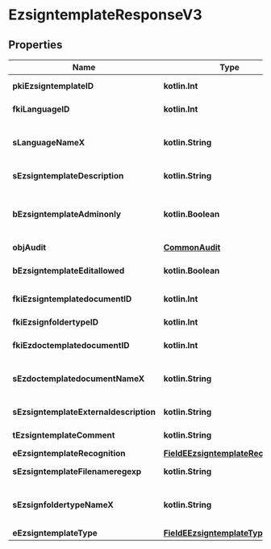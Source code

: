 
# EzsigntemplateResponseV3

## Properties
| Name | Type | Description | Notes |
| ------------ | ------------- | ------------- | ------------- |
| **pkiEzsigntemplateID** | **kotlin.Int** | The unique ID of the Ezsigntemplate |  |
| **fkiLanguageID** | **kotlin.Int** | The unique ID of the Language.  Valid values:  |Value|Description| |-|-| |1|French| |2|English| |  |
| **sLanguageNameX** | **kotlin.String** | The Name of the Language in the language of the requester |  |
| **sEzsigntemplateDescription** | **kotlin.String** | The description of the Ezsigntemplate |  |
| **bEzsigntemplateAdminonly** | **kotlin.Boolean** | Whether the Ezsigntemplate can be accessed by admin users only (eUserType&#x3D;Normal) |  |
| **objAudit** | [**CommonAudit**](CommonAudit.md) |  |  |
| **bEzsigntemplateEditallowed** | **kotlin.Boolean** | Whether the Ezsigntemplate if allowed to edit or not |  |
| **fkiEzsigntemplatedocumentID** | **kotlin.Int** | The unique ID of the Ezsigntemplatedocument |  [optional] |
| **fkiEzsignfoldertypeID** | **kotlin.Int** | The unique ID of the Ezsignfoldertype. |  [optional] |
| **fkiEzdoctemplatedocumentID** | **kotlin.Int** | The unique ID of the Ezdoctemplatedocument |  [optional] |
| **sEzdoctemplatedocumentNameX** | **kotlin.String** | The name of the Ezdoctemplatedocument in the language of the requester |  [optional] |
| **sEzsigntemplateExternaldescription** | **kotlin.String** | The external description of the Ezsigntemplate |  [optional] |
| **tEzsigntemplateComment** | **kotlin.String** | The comment of the Ezsigntemplate |  [optional] |
| **eEzsigntemplateRecognition** | [**FieldEEzsigntemplateRecognition**](FieldEEzsigntemplateRecognition.md) |  |  [optional] |
| **sEzsigntemplateFilenameregexp** | **kotlin.String** | The filename regexp of the Ezsigntemplate. |  [optional] |
| **sEzsignfoldertypeNameX** | **kotlin.String** | The name of the Ezsignfoldertype in the language of the requester |  [optional] |
| **eEzsigntemplateType** | [**FieldEEzsigntemplateType**](FieldEEzsigntemplateType.md) |  |  [optional] |



